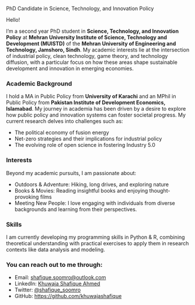 <p>PhD Candidate in Science, Technology, and Innovation Policy</p>
</div>
</header> 

<p>Hello!</p>

I’m a second year PhD student in **Science, Technology, and Innovation Policy** at **Mehran University Institute of Science, Technology and Development (MUISTD)** of the  **Mehran University of Engineering and Technology, Jamshoro, Sindh**. My academic interests lie at the intersection of industrial policy, clean technology, game theory, and technology diffusion, with a particular focus on how these areas shape sustainable development and innovation in emerging economies.

<h3 id="academic-background">Academic Background</h3>

I hold a MA in Public Policy from **University of Karachi** and an MPhil in Public Policy from **Pakistan Institute of Development Economics, Islamabad**. My journey in academia has been driven by a desire to explore how  public policy and  innovation systems can foster societal progress. My current research delves into challenges such as:
<ul>
<li>The  political economy of fusion energy
<li> Net-zero strategies and their implications for industrial policy
<li>The evolving role of  open science in fostering Industry 5.0
</ul>

<h3 id="interests">Interests</h3>
<p>Beyond my academic pursuits, I am passionate about:</p>
<ul>
<li> Outdoors &amp; Adventure: Hiking, long drives, and exploring nature</li>
<li> Books &amp; Movies: Reading insightful books and enjoying thought-provoking films</li>
<li> Meeting New People: I love engaging with individuals from diverse backgrounds and learning from their perspectives.</li>
</ul>

<h3 id="skills">Skills</h3>
<p>I am currently developing my programming skills in  Python & R, combining theoretical understanding with practical exercises to apply them in research contexts like data analysis and modeling.</p>

<h3 id="you-can-reach-out-to-me-through">You can reach out to me through:</h3>
<ul>

  
<li> Email: <a href="mailto:shafique.soomro@outlook.com">shafique.soomro@outlook.com</a></li>
<li> LinkedIn: <a href="https://www.linkedin.com/in/khuwajashafique/" target="_blank">Khuwaja Shafique Ahmed</a></li>
<li> Twitter: <a href="https://twitter.com/shafique_soomro" target="_blank">@shafique_soomro</a></li>
<li> GitHub: <a href="https://github.com/khuwajashafique" target="_blank">https://github.com/khuwajashafique</a></li>
</ul>
